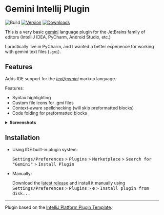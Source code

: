 # Gemini Intellij Plugin

![Build](https://github.com/michael-lazar/gemini-intellij-plugin/workflows/Build/badge.svg)
[![Version](https://img.shields.io/jetbrains/plugin/v/com.github.michaellazar.gemini_plugin.svg)](https://plugins.jetbrains.com/plugin/com.github.michaellazar.gemini_plugin)
[![Downloads](https://img.shields.io/jetbrains/plugin/d/com.github.michaellazar.gemini_plugin.svg)](https://plugins.jetbrains.com/plugin/com.github.michaellazar.gemini_plugin)

This is a very basic [gemini](https://gemini.circumlunar.space/docs/) language plugin for the JetBrains family of editors (IntelliJ IDEA, PyCharm, Android Studio, etc.)

I practically live in PyCharm, and I wanted a better experience for working with gemini text files (`.gmi`).

## Features

<!-- Plugin description -->
Adds IDE support for the [*text/gemini*](https://gemini.circumlunar.space/docs/) markup language.

Features:

- Syntax highlighting
- Custom file icons for .gmi files
- Context-aware spellchecking (will skip preformatted blocks)
- Code folding for preformatted blocks
<!-- Plugin description end -->

<details>
    <summary><b>Screenshots</b></summary>
    <p align="center">
        <img src="resources/gemini-editor.png">
        <img src="resources/gemini-color-preferences.png">
    </p>
</details>

## Installation

- Using IDE built-in plugin system:
  
  <kbd>Settings/Preferences</kbd> > <kbd>Plugins</kbd> > <kbd>Marketplace</kbd> > <kbd>Search for "Gemini"</kbd> >
  <kbd>Install Plugin</kbd>
  
- Manually:

  Download the [latest release](https://github.com/michael-lazar/gemini-intellij-plugin/releases/latest) and install it manually using
  <kbd>Settings/Preferences</kbd> > <kbd>Plugins</kbd> > <kbd>⚙️</kbd> > <kbd>Install plugin from disk...</kbd>

---
Plugin based on the [IntelliJ Platform Plugin Template][template].

[template]: https://github.com/JetBrains/intellij-platform-plugin-template
